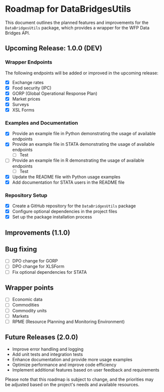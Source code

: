 # Roadmap for DataBridgesUtils

This document outlines the planned features and improvements for the `DataBridgesUtils` package, which provides a wrapper for the WFP Data Bridges API.

## Upcoming Release: 1.0.0 (DEV)

### Wrapper Endpoints

The following endpoints will be added or improved in the upcoming release:

- [X] Exchange rates 
- [X] Food security (IPC)
- [X] GORP (Global Operational Response Plan)
- [X] Market prices
- [X] Surveys
- [X] XSL Forms

### Examples and Documentation

- [X] Provide an example file in Python demonstrating the usage of available endpoints
- [X] Provide an example file in STATA demonstrating the usage of available endpoints
  - [ ] Test
- [ ] Provide an example file in R demonstrating the usage of available endpoints
  - [ ] Test
- [X] Update the README file with Python usage examples
- [X] Add documentation for STATA users in the README file

### Repository Setup

- [X] Create a GitHub repository for the `DataBridgesUtils` package
- [X] Configure optional dependencies in the project files
- [X] Set up the package installation process

## Improvements (1.1.0)

## Bug fixing
- [ ] DPO change for GORP
- [ ] DPO change for XLSForm
- [ ] Fix optional dependencies for STATA

## Wrapper points
- [ ] Economic data
- [ ] Commodities
- [ ] Commodity units
- [ ] Markets
- [ ] RPME (Resource Planning and Monitoring Environment)

## Future Releases (2.0.0)

- Improve error handling and logging
- Add unit tests and integration tests
- Enhance documentation and provide more usage examples
- Optimize performance and improve code efficiency
- Implement additional features based on user feedback and requirements

Please note that this roadmap is subject to change, and the priorities may be adjusted based on the project's needs and available resources.
